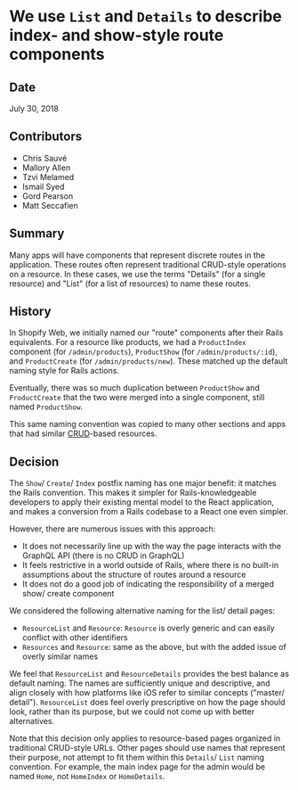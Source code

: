 # We use `List` and `Details` to describe index- and show-style route components

## Date

July 30, 2018

## Contributors

* Chris Sauvé
* Mallory Allen
* Tzvi Melamed
* Ismail Syed
* Gord Pearson
* Matt Seccafien

## Summary

Many apps will have components that represent discrete routes in the application. These routes often represent traditional CRUD-style operations on a resource. In these cases, we use the terms "Details" (for a single resource) and "List" (for a list of resources) to name these routes.

## History

In Shopify Web, we initially named our "route" components after their Rails equivalents. For a resource like products, we had a `ProductIndex` component (for `/admin/products`), `ProductShow` (for `/admin/products/:id`), and `ProductCreate` (for `/admin/products/new`). These matched up the default naming style for Rails actions. 

Eventually, there was so much duplication between `ProductShow` and `ProductCreate` that the two were merged into a single component, still named `ProductShow`.

This same naming convention was copied to many other sections and apps that had similar [CRUD](https://en.wikipedia.org/wiki/Create,_read,_update_and_delete)-based resources.

## Decision

The `Show`/ `Create`/ `Index` postfix naming has one major benefit: it matches the Rails convention. This makes it simpler for Rails-knowledgeable developers to apply their existing mental model to the React application, and makes a conversion from a Rails codebase to a React one even simpler.

However, there are numerous issues with this approach:

* It does not necessarily line up with the way the page interacts with the GraphQL API (there is no CRUD in GraphQL)
* It feels restrictive in a world outside of Rails, where there is no built-in assumptions about the structure of routes around a resource
* It does not do a good job of indicating the responsibility of a merged show/ create component

We considered the following alternative naming for the list/ detail pages:

* `ResourceList` and `Resource`: `Resource` is overly generic and can easily conflict with other identifiers
* `Resources` and `Resource`: same as the above, but with the added issue of overly similar names

We feel that `ResourceList` and `ResourceDetails` provides the best balance as default naming. The names are sufficiently unique and descriptive, and align closely with how platforms like iOS refer to similar concepts ("master/ detail"). `ResourceList` does feel overly prescriptive on how the page should look, rather than its purpose, but we could not come up with better alternatives.

Note that this decision only applies to resource-based pages organized in traditional CRUD-style URLs. Other pages should use names that represent their purpose, not attempt to fit them within this `Details`/ `List` naming convention. For example, the main index page for the admin would be named `Home`, not `HomeIndex` or `HomeDetails`.
